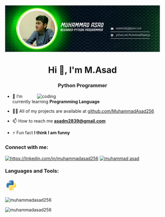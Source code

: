 ![logo](https://github.com/MuhammadAsad256/MuhammadAsad256/blob/main/Github%20Banner.png)
<h1 align="center">Hi 👋, I'm M.Asad</h1>
<h3 align="center">Python Programmer</h3>

<img align="right" alt="coding" width="400" src="https://user-images.githubusercontent.com/55389276/140866485-8fb1c876-9a8f-4d6a-98dc-08c4981eaf70.gif">

- 🌱 I’m currently learning **Programming Language**

- 👨‍💻 All of my projects are available at [github.com/MuhammadAsad256](github.com/MuhammadAsad256)

- 📫 How to reach me **asadm2839@gmail.com**

- ⚡ Fun fact **I think I am funny**

<h3 align="left">Connect with me:</h3>
<p align="left">
<a href="https://linkedin.com/in/https://linkedin.com/in/muhammadasad256" target="blank"><img align="center" src="https://raw.githubusercontent.com/rahuldkjain/github-profile-readme-generator/master/src/images/icons/Social/linked-in-alt.svg" alt="https://linkedin.com/in/muhammadasad256" height="30" width="40" /></a>
<a href="https://fb.com/muhammad asad" target="blank"><img align="center" src="https://raw.githubusercontent.com/rahuldkjain/github-profile-readme-generator/master/src/images/icons/Social/facebook.svg" alt="muhammad asad" height="30" width="40" /></a>
</p>

<h3 align="left">Languages and Tools:</h3>
<p align="left"> <a href="https://www.python.org" target="_blank" rel="noreferrer"> <img src="https://raw.githubusercontent.com/devicons/devicon/master/icons/python/python-original.svg" alt="python" width="40" height="40"/> </a> </p>

<p><img align="center" src="https://github-readme-stats.vercel.app/api/top-langs?username=muhammadasad256&show_icons=true&locale=en&layout=compact" alt="muhammadasad256" /></p>

<p><img align="center" src="https://github-readme-streak-stats.herokuapp.com/?user=muhammadasad256&" alt="muhammadasad256" /></p>


